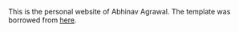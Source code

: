 This is the personal website of Abhinav Agrawal. The template was borrowed from [here](https://alshedivat.github.io/al-folio/).

